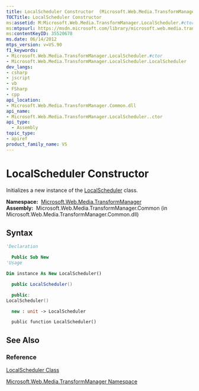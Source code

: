 ```yaml
---
title: LocalScheduler Constructor  (Microsoft.Web.Media.TransformManager)
TOCTitle: LocalScheduler Constructor
ms:assetid: M:Microsoft.Web.Media.TransformManager.LocalScheduler.#ctor
ms:mtpsurl: https://msdn.microsoft.com/library/microsoft.web.media.transformmanager.localscheduler.localscheduler(v=VS.90)
ms:contentKeyID: 35520678
ms.date: 06/14/2012
mtps_version: v=VS.90
f1_keywords:
- Microsoft.Web.Media.TransformManager.LocalScheduler.#ctor
- Microsoft.Web.Media.TransformManager.LocalScheduler.LocalScheduler
dev_langs:
- csharp
- jscript
- vb
- FSharp
- cpp
api_location:
- Microsoft.Web.Media.TransformManager.Common.dll
api_name:
- Microsoft.Web.Media.TransformManager.LocalScheduler..ctor
api_type:
  - Assembly
topic_type:
- apiref
product_family_name: VS
---
```


# LocalScheduler Constructor

Initializes a new instance of the [LocalScheduler](localscheduler-class-microsoft-web-media-transformmanager.md) class.

**Namespace:**  [Microsoft.Web.Media.TransformManager](microsoft-web-media-transformmanager-namespace.md)  
**Assembly:**  Microsoft.Web.Media.TransformManager.Common (in Microsoft.Web.Media.TransformManager.Common.dll)

## Syntax

```vb
'Declaration

  Public Sub New
'Usage

Dim instance As New LocalScheduler()
```

```csharp
  public LocalScheduler()
```

```cpp
  public:
LocalScheduler()
```

``` fsharp
  new : unit -> LocalScheduler
```

```jscript
  public function LocalScheduler()
```

## See Also

### Reference

[LocalScheduler Class](localscheduler-class-microsoft-web-media-transformmanager.md)

[Microsoft.Web.Media.TransformManager Namespace](microsoft-web-media-transformmanager-namespace.md)
